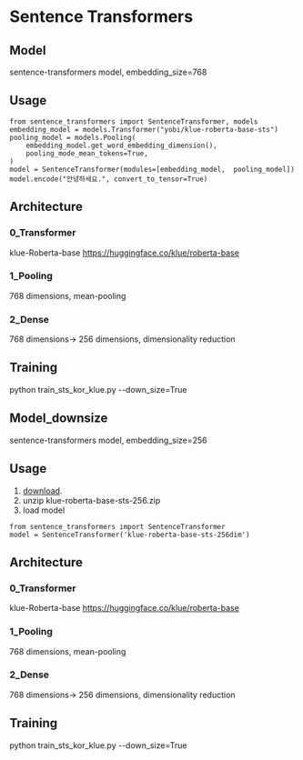 # Sentence Transformers

## Model

sentence-transformers model, embedding_size=768

## Usage

```
from sentence_transformers import SentenceTransformer, models
embedding_model = models.Transformer("yobi/klue-roberta-base-sts")
pooling_model = models.Pooling(
    embedding_model.get_word_embedding_dimension(),
    pooling_mode_mean_tokens=True,
)
model = SentenceTransformer(modules=[embedding_model,  pooling_model])
model.encode("안녕하세요.", convert_to_tensor=True)
```

## Architecture

### 0_Transformer

klue-Roberta-base https://huggingface.co/klue/roberta-base

### 1_Pooling

768 dimensions, mean-pooling 

### 2_Dense

768 dimensions-> 256 dimensions, dimensionality reduction

## Training

python train_sts_kor_klue.py --down_size=True

## Model_downsize

sentence-transformers model, embedding_size=256

## Usage

1. [download](https://drive.google.com/file/d/19qgRX4FI83VPiqivIvm09gSxHqvOp5zt/view?usp=sharing). 
2. unzip klue-roberta-base-sts-256.zip
3. load model
```
from sentence_transformers import SentenceTransformer
model = SentenceTransformer('klue-roberta-base-sts-256dim')
```

## Architecture

### 0_Transformer

klue-Roberta-base https://huggingface.co/klue/roberta-base

### 1_Pooling

768 dimensions, mean-pooling 

### 2_Dense

768 dimensions-> 256 dimensions, dimensionality reduction

## Training

python train_sts_kor_klue.py --down_size=True


